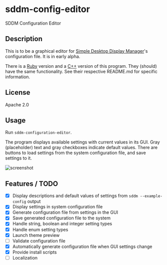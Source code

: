 # sddm-config-editor

SDDM Configuration Editor

## Description

This is to be a graphical editor for [Simple Desktop Display
Manager](https://github.com/sddm/sddm)'s configuration file. It is in
early alpha.

There is a [Ruby](ruby) version and a [C++](cpp) version of this program.
They (should) have the same functionality. See their respective README.md
for specific information.

## License

Apache 2.0

## Usage

Run `sddm-configuration-editor`.

The program displays available settings with current values in its
GUI. Gray (placeholder) text and gray checkboxes indicate default
values. There are buttons to load settings from the system configuration
file, and save settings to it.

![screenshot](http://i.imgur.com/7B67Orm.png)

## Features / TODO

- [x] Display descriptions and default values of settings from
  `sddm --example-config` output
- [x] Display settings in system configuration file
- [x] Generate configuration file from settings in the GUI
- [x] Save generated configuration file to the system
- [x] Handle string, boolean and integer setting types
- [x] Handle enum setting types
- [x] Launch theme preview
- [ ] Validate configuration file
- [x] Automatically generate configuration file when GUI settings change
- [x] Provide install scripts
- [ ] Localization
